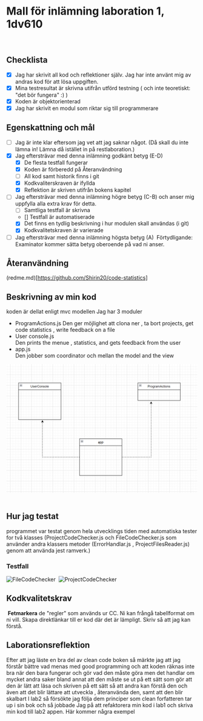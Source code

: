 # Mall för inlämning laboration 1, 1dv610
​
## Checklista
  - [x] Jag har skrivit all kod och reflektioner själv. Jag har inte använt mig av andras kod för att lösa uppgiften.
  - [x] Mina testresultat är skrivna utifrån utförd testning ( och inte teoretiskt: "det bör fungera" :) )
  - [x] Koden är objektorienterad
  - [x] Jag har skrivit en modul som riktar sig till programmerare
​
## Egenskattning och mål
  - [ ] Jag är inte klar eftersom jag vet att jag saknar något. (Då skall du inte lämna in! Lämna då istället in på restlaboration.)
  - [x] Jag eftersträvar med denna inlämning godkänt betyg (E-D)
    - [x] De flesta testfall fungerar
    - [x] Koden är förberedd på Återanvändning
    - [ ] All kod samt historik finns i git 
    - [x] Kodkvaliterskraven är ifyllda
    - [x] Reflektion är skriven utifrån bokens kapitel 
  - [ ] Jag eftersträvar med denna inlämning högre betyg (C-B) och anser mig uppfylla alla extra krav för detta. 
    - [ ] Samtliga testfall är skrivna    
    - [] Testfall är automatiserade
    - [x] Det finns en tydlig beskrivning i hur modulen skall användas (i git)
    - [x] Kodkvalitetskraven är varierade 
  - [ ] Jag eftersträvar med denna inlämning högsta betyg (A) 
​
Förtydligande: Examinator kommer sätta betyg oberoende på vad ni anser. 
​
## Återanvändning
(redme.md)[https://github.com/Shirin20/code-statistics]
​
## Beskrivning av min kod
koden är dellat enligt mvc modellen 
Jag har 3 moduler 
* ProgramActions.js 
Den ger möjlighet att clona ner , ta bort projects, get code statistics , write feedback on a file
* User console.js  
Den prints the menue , statistics, and gets feedback from the user
* app.js  
Den jobber som coordinator och mellan the model and the view 

![Diagram](img/class-diagram.png)
​
## Hur jag testat
programmet var testat genom hela utvecklings tiden med automatiska tester for två klasses (ProjectCodeChecker.js och FileCodeChecker.js som använder andra klassers metoder (ErrorHandlar.js , ProjectFilesReader.js) genom att använda jest ramverk.)
​
### Testfall
![FileCodeChecker](test/img/FileCodeCheckerTests.png "FileCodeChecker")
​
![ProjectCodeChecker](test/img/ProjectCodeCheckerTests.png "ProjectCodeChecker")
​
## Kodkvalitetskrav
​
**Fetmarkera** de "regler" som används ur CC. Ni kan frångå tabellformat om ni vill. Skapa direktlänkar till er kod där det är lämpligt. Skriv så att jag kan förstå.
​​
## Laborationsreflektion
Efter att jag läste en bra del av clean code boken så märkte jag att jag förstår bättre vad menas med good programming och att  koden räknas inte bra när den bara fungerar och gör vad den måste göra men det handlar om mycket andra saker bland annat att den måste se ut på ett sätt som gör att den är lätt att läsa och skriven på ett sätt så att andra kan förstå den och även att det blir lättare att utveckla , återanvända den, samt att den blir skalbart 
I lab2 så försökte jag följa dem principer som clean forfatteren tar up i sin bok och så jobbade Jag på att refaktorera min kod i lab1 och skriva min kod till lab2 appen.
Här kommer några exempel
